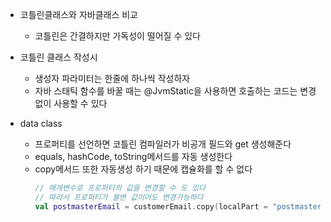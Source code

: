 - 코틀린클래스와 자바클래스 비교
	- 코틀린은 간결하지만 가독성이 떨어질 수 있다

- 코틀린 클래스 작성시
	- 생성자 파라미터는 한줄에 하나씩 작성하자
	- 자바 스태틱 함수를 바꿀 때는 @JvmStatic을 사용하면 호출하는 코드는 변경없이 사용할 수 있다
- data class
	- 프로퍼티를 선언하면 코틀린 컴파일러가 비공개 필드와 get 생성해준다
	- equals, hashCode, toString메서드를 자동 생성한다
	- copy메서드 또한 자동생성 하기 때문에 캡슐화를 할 수 없다
		```kt
		// 매개변수로 프로퍼티의 값을 변경할 수 도 있다
		// 따라서 프로퍼티가 불변 값이어도 변경가능하다
		val postmasterEmail = customerEmail.copy(localPart = "postmaster")
		```
		

